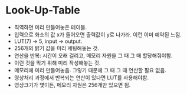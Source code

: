 # Look-Up-Table
- 직역하면 미리 만들어놓은 테이블.
- 입력으로 화소의 값 x가 들어오면 출력값이 y로 나가라. 이런 이미 예약된 느낌.
- LUT(7) -> 5, input -> output.
- 256개의 밝기 값을 미리 세팅해놓는 것.
- 연산을 반복: 시간이 오래 걸리고, 메모리 자원을 그 때 그 때 할당해줘야함.
- 이런 것을 막기 위해 미리 작성해놓는 것.
- 메모리에 미리 만들어놓음. 그렇기 때문에 그 때 그 때 연산할 필요 없음.
- 영상처리 과정에서 반복되는 연산이 있다면 LUT를 사용해야함.
- 영상크기가 몇이든, 메모리 자원은 256개만 있으면 됨.